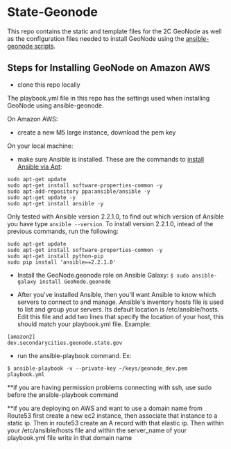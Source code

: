 State-Geonode
========================

This repo contains the static and template files for the 2C GeoNode as well as the configuration files needed to install GeoNode using the [ansible-geonode scripts](https://github.com/GeoNode/ansible-geonode).

## Steps for Installing GeoNode on Amazon AWS

- clone this repo locally

The playbook.yml file in this repo has the settings used when installing GeoNode using ansible-geonode.

On Amazon AWS:

- create a new M5 large instance, download the pem key

On your local machine:

- make sure Ansible is installed. These are the commands to [install Ansible via Apt](http://docs.ansible.com/ansible/intro_installation.html#latest-releases-via-apt-ubuntu):

```
sudo apt-get update
sudo apt-get install software-properties-common -y
sudo apt-add-repository ppa:ansible/ansible -y
sudo apt-get update -y
sudo apt-get install ansible -y
```

Only tested with Ansible version 2.2.1.0, to find out which version of Ansible you have type ```ansible --version```. To install version 2.2.1.0, intead of the previous commands, run the following:

```
sudo apt-get update
sudo apt-get install software-properties-common -y
sudo apt-get install python-pip
sudo pip install 'ansible==2.2.1.0'
```

- Install the GeoNode.geonode role on Ansible Galaxy:
```$ sudo ansible-galaxy install GeoNode.geonode```

- After you've installed Ansible, then you'll want Ansible to know which servers to connect to and manage. Ansible's inventory hosts file is used to list and group your servers. Its default location is /etc/ansible/hosts. Edit this file and add two lines that specify the location of your host, this should match your playbook.yml file. Example:

```
[amazon2]
dev.secondarycities.geonode.state.gov
```

- run the ansible-playbook command. Ex:
```
$ ansible-playbook -v --private-key ~/keys/geonode_dev.pem playbook.yml
```

**if you are having permission problems connecting with ssh, use sudo before the ansible-playbook command

**if you are deploying on AWS and want to use a domain name from Route53 first create a new ec2 instance, then associate that instance to a static ip. Then in route53 create an A record with that elastic ip. Then within your /etc/ansible/hosts file and within the server_name of your playbook.yml file write in that domain name
